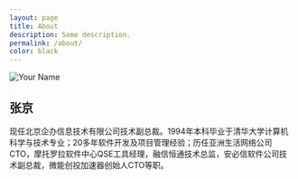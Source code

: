 ```yaml
---
layout: page
title: About
description: Some description.
permalink: /about/
color: black
---
```


<img itemprop="image" class="img-rounded" src="https://sfault-avatar.b0.upaiyun.com/439/654/439654051-58781bd01ba83_huge256" alt="Your Name">

## 张京

现任北京企办信息技术有限公司技术副总裁。1994年本科毕业于清华大学计算机科学与技术专业；20多年软件开发及项目管理经验；历任亚洲生活网络公司CTO，摩托罗拉软件中心QSE工具经理，融信恒通技术总监，安必信软件公司技术副总裁，微能创投加速器创始人CTO等职。
